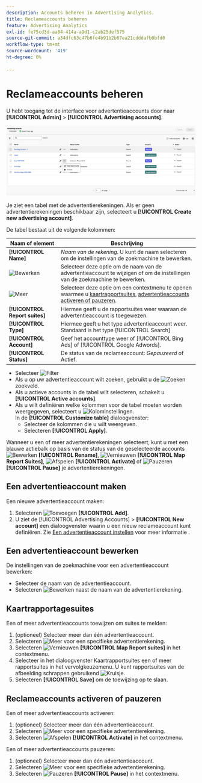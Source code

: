 ```yaml
---
description: Accounts beheren in Advertising Analytics.
title: Reclameaccounts beheren
feature: Advertising Analytics
exl-id: fe75cd3d-aa84-414a-a9d1-c2ab25def575
source-git-commit: a34dfc63c47b6fe4b91b2b67ea21cdddafb0bfd0
workflow-type: tm+mt
source-wordcount: '419'
ht-degree: 0%

---
```


# Reclameaccounts beheren

U hebt toegang tot de interface voor advertentieaccounts door naar **[!UICONTROL Admin]** > **[!UICONTROL Advertising accounts]**.

![Advertentierekeningen](assets/manage-ad-accounts.png)

Je ziet een tabel met de advertentierekeningen. Als er geen advertentierekeningen beschikbaar zijn, selecteert u **[!UICONTROL Create new advertising account]**.

De tabel bestaat uit de volgende kolommen:

| Naam of element | Beschrijving |
|---|---|
| **[!UICONTROL Name]** | *Naam van de rekening*. U kunt de naam selecteren om de instellingen van de zoekmachine te bewerken. |
| ![Bewerken](https://spectrum.adobe.com/static/icons/workflow_18/Smock_Edit_18_N.svg) | Selecteer deze optie om de naam van de advertentieaccount te wijzigen of om de instellingen van de zoekmachine te bewerken. |
| ![Meer](https://spectrum.adobe.com/static/icons/workflow_18/Smock_More_18_N.svg) | Selecteer deze optie om een contextmenu te openen waarmee u [kaartrapportsuites](#map-reporting-suites), [advertentieaccounts activeren of pauzeren](#activate-or-pause-advertising-accounts). |
| **[!UICONTROL Report suites]** | Hiermee geeft u de rapportsuites weer waaraan de advertentieaccount is toegewezen. |
| **[!UICONTROL Type]** | Hiermee geeft u het type advertentieaccount weer. Standaard is het type [!UICONTROL Search] |
| **[!UICONTROL Account]** | Geef het accounttype weer of [!UICONTROL Bing Ads] of [!UICONTROL Google Adwords]. |
| **[!UICONTROL Status]** | De status van de reclameaccount: *Gepauzeerd* of Actief. |


- Selecteer ![Filter](https://spectrum.adobe.com/static/icons/workflow_18/Smock_Filter_18_N.svg)
- Als u op uw advertentieaccount wilt zoeken, gebruikt u de ![Zoeken](https://spectrum.adobe.com/static/icons/workflow_18/Smock_Search_18_N.svg) zoekveld.
- Als u actieve accounts in de tabel wilt selecteren, schakelt u **[!UICONTROL Active accounts]**.
- Als u wilt definiëren welke kolommen voor de tabel moeten worden weergegeven, selecteert u ![Kolominstellingen](https://spectrum.adobe.com/static/icons/workflow_18/Smock_ColumnSettings_18_N.svg). <br/>In de **[!UICONTROL Customize table]** dialoogvenster:
   - Selecteer de kolommen die u wilt weergeven.
   - Selecteren **[!UICONTROL Apply]**.

Wanneer u een of meer advertentierekeningen selecteert, kunt u met een blauwe actiebalk op basis van de status van de geselecteerde accounts ![Bewerken](https://spectrum.adobe.com/static/icons/workflow_18/Smock_Edit_18_N.svg) **[!UICONTROL Rename]**, ![Vernieuwen](https://spectrum.adobe.com/static/icons/workflow_18/Smock_Refresh_18_N.svg) **[!UICONTROL Map Report Suites]**, ![Afspelen](https://spectrum.adobe.com/static/icons/workflow_18/Smock_Play_18_N.svg) **[!UICONTROL Activate]** of ![Pauzeren](https://spectrum.adobe.com/static/icons/workflow_18/Smock_Pause_18_N.svg) **[!UICONTROL Pause]** je advertentierekeningen.

## Een advertentieaccount maken

Een nieuwe advertentieaccount maken:

1. Selecteren ![Toevoegen](https://spectrum.adobe.com/static/icons/workflow_18/Smock_AddCircle_18_N.svg) **[!UICONTROL Add]**.
1. U ziet de [!UICONTROL Advertising Accounts] > **[!UICONTROL New account]** een dialoogvenster waarin u een nieuw reclameaccount kunt definiëren. Zie [Een advertentieaccount instellen](aa-create-ad-account.md) voor meer informatie .


## Een advertentieaccount bewerken

De instellingen van de zoekmachine voor een advertentieaccount bewerken:

- Selecteer de naam van de advertentieaccount.
- Selecteren ![Bewerken](https://spectrum.adobe.com/static/icons/workflow_18/Smock_Edit_18_N.svg) naast de naam van de advertentierekening.

## Kaartrapportagesuites

Een of meer advertentieaccounts toewijzen om suites te melden:

1. (optioneel) Selecteer meer dan één advertentieaccount.
1. Selecteren ![Meer](https://spectrum.adobe.com/static/icons/workflow_18/Smock_More_18_N.svg) voor een specifieke advertentierekening.
1. Selecteren ![Vernieuwen](https://spectrum.adobe.com/static/icons/workflow_18/Smock_Refresh_18_N.svg) **[!UICONTROL Map Report suites]** in het contextmenu.
1. Selecteer in het dialoogvenster Kaartrapportsuites een of meer rapportsuites in het vervolgkeuzemenu. U kunt rapportsuites van de afbeelding schrappen gebruikend ![Kruisje](https://spectrum.adobe.com/static/icons/ui_18/CrossSize400.svg).
1. Selecteren **[!UICONTROL Save]** om de toewijzing op te slaan.


## Reclameaccounts activeren of pauzeren

Een of meer advertentieaccounts activeren:

1. (optioneel) Selecteer meer dan één advertentieaccount.
1. Selecteren ![Meer](https://spectrum.adobe.com/static/icons/workflow_18/Smock_More_18_N.svg) voor een specifieke advertentierekening.
1. Selecteren ![Afspelen](https://spectrum.adobe.com/static/icons/workflow_18/Smock_Play_18_N.svg) **[!UICONTROL Activate]** in het contextmenu.

Een of meer advertentieaccounts pauzeren:

1. (optioneel) Selecteer meer dan één advertentieaccount.
1. Selecteren ![Meer](https://spectrum.adobe.com/static/icons/workflow_18/Smock_More_18_N.svg) voor een specifieke advertentierekening.
1. Selecteren ![Pauzeren](https://spectrum.adobe.com/static/icons/workflow_18/Smock_Pause_18_N.svg) **[!UICONTROL Pause]** in het contextmenu.

